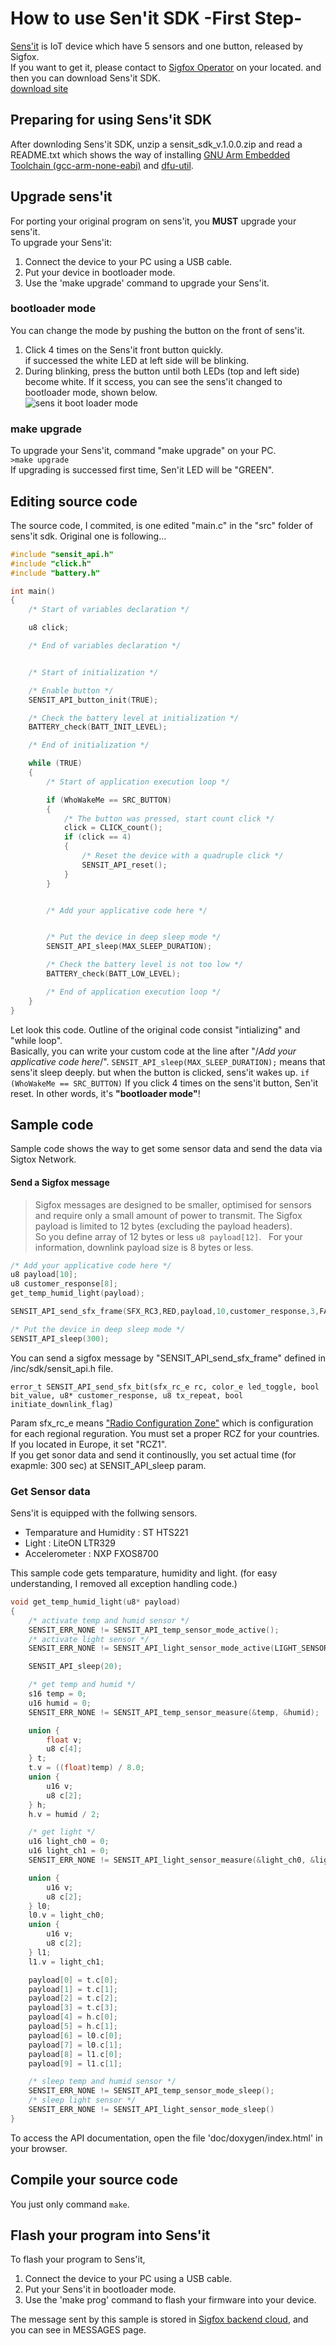 # How to use Sen'it SDK -First Step-
[Sens'it](https://sensit.io/) is IoT device which have 5 sensors and one button, released by Sigfox.  
If you want to get it, please contact to [Sigfox Operator](https://www.sigfox.com/en/coverage) on your located. and then you can download Sens'it SDK.  
[download site](https://build.sigfox.com/sensit-for-developers/#sensit-sdk)
## Preparing for using Sens'it SDK
After downloding Sens'it SDK, unzip a sensit_sdk_v.1.0.0.zip and read a README.txt which shows the way of installing [GNU Arm Embedded Toolchain (gcc-arm-none-eabi)](https://developer.arm.com/open-source/gnu-toolchain/gnu-rm/downloads) and [dfu-util](https://sourceforge.net/projects/dfu-util/).
## Upgrade sens'it
For porting your original program on sens'it, you **MUST** upgrade your sens'it.  
To upgrade your Sens'it:
1. Connect the device to your PC using a USB cable.
2. Put your device in bootloader mode.
3. Use the 'make upgrade' command to upgrade your Sens'it.
### bootloader mode
You can change the mode by pushing the button on the front of sens'it.
1. Click 4 times on the Sens'it front button quickly.<br>if successed the white LED at left side will be blinking.
2. During blinking, press the button until both LEDs (top and left side) become white.
If it sccess, you can see the sens'it changed to bootloader mode, shown below.  
![sens it boot loader mode](https://user-images.githubusercontent.com/11493192/35894092-85d2df6a-0bf4-11e8-8aca-ba2035688c62.JPG)
### make upgrade
To upgrade your Sens'it, command "make upgrade" on your PC.  
```>make upgrade```  
If upgrading is successed first time, Sen'it LED will be "GREEN".
## Editing source code
The source code, I commited, is one edited "main.c" in the "src" folder of sens'it sdk.
Original one is following...
```c
#include "sensit_api.h"
#include "click.h"
#include "battery.h"

int main()
{
    /* Start of variables declaration */

    u8 click;

    /* End of variables declaration */


    /* Start of initialization */

    /* Enable button */
    SENSIT_API_button_init(TRUE);

    /* Check the battery level at initialization */
    BATTERY_check(BATT_INIT_LEVEL);

    /* End of initialization */

    while (TRUE)
    {
        /* Start of application execution loop */

        if (WhoWakeMe == SRC_BUTTON)
        {
            /* The button was pressed, start count click */
            click = CLICK_count();
            if (click == 4)
            {
                /* Reset the device with a quadruple click */
                SENSIT_API_reset();
            }
        }


        /* Add your applicative code here */


        /* Put the device in deep sleep mode */
        SENSIT_API_sleep(MAX_SLEEP_DURATION);

        /* Check the battery level is not too low */
        BATTERY_check(BATT_LOW_LEVEL);

        /* End of application execution loop */
    }
}
```
Let look this code.
Outline of the original code consist "intializing" and "while loop".  
Basically, you can write your custom code at the line after "/*Add your applicative code here*/".
```SENSIT_API_sleep(MAX_SLEEP_DURATION);``` means that sens'it sleep deeply. but when the button is clicked, sens'it wakes up. ```if (WhoWakeMe == SRC_BUTTON)```
If you click 4 times on the sens'it button, Sen'it reset. In other words, it's **"bootloader mode"**!  

## Sample code
Sample code shows the way to get some sensor data and send the data via Sigtox Network.
#### Send a Sigfox message
> Sigfox messages are designed to be smaller, optimised for sensors and require only a small amount of power to transmit. The Sigfox payload is limited to 12 bytes (excluding the payload headers).  
So you define array of 12 bytes or less ```u8 payload[12]```.  
For your information, downlink payload size is 8 bytes or less.
```c
/* Add your applicative code here */
u8 payload[10];
u8 customer_response[8];
get_temp_humid_light(payload);

SENSIT_API_send_sfx_frame(SFX_RC3,RED,payload,10,customer_response,3,FALSE);	

/* Put the device in deep sleep mode */
SENSIT_API_sleep(300);
```
You can send a sigfox message by "SENSIT_API_send_sfx_frame" defined in /inc/sdk/sensit_api.h file.  

```error_t SENSIT_API_send_sfx_bit(sfx_rc_e rc, color_e led_toggle, bool bit_value, u8* customer_response, u8 tx_repeat, bool initiate_downlink_flag)```  

Param sfx_rc_e means ["Radio Configuration Zone"](http://makers.sigfox.com/about/) which is configuration for each regional reguration.
You must set a proper RCZ for your countries. If you located in Europe, it set "RCZ1".  
If you get sonor data and send it continouslly, you set actual time (for exapmle: 300 sec) at SENSIT_API_sleep param.  
### Get Sensor data
Sens'it is equipped with the follwing sensors.  
- Temparature and Humidity : ST HTS221
- Light : LiteON LTR329
- Accelerometer : NXP FXOS8700  

This sample code gets temparature, humidity and light. (for easy understanding, I removed all exception handling code.)  
```c
void get_temp_humid_light(u8* payload)
{
	/* activate temp and humid sensor */
	SENSIT_ERR_NONE != SENSIT_API_temp_sensor_mode_active();
	/* activate light sensor */
	SENSIT_ERR_NONE != SENSIT_API_light_sensor_mode_active(LIGHT_SENSOR_SETTING_GAINx1);

	SENSIT_API_sleep(20);

	/* get temp and humid */
	s16 temp = 0;
	u16 humid = 0;
	SENSIT_ERR_NONE != SENSIT_API_temp_sensor_measure(&temp, &humid);

	union {
		float v;
		u8 c[4];
	} t;
	t.v = ((float)temp) / 8.0;
	union {
		u16 v;
		u8 c[2];
	} h;
	h.v = humid / 2;

	/* get light */
	u16 light_ch0 = 0;
	u16 light_ch1 = 0;	
	SENSIT_ERR_NONE != SENSIT_API_light_sensor_measure(&light_ch0, &light_ch1);

	union {
		u16 v;
		u8 c[2];
	} l0;
	l0.v = light_ch0;
	union {
		u16 v;
		u8 c[2];
	} l1;
	l1.v = light_ch1;

	payload[0] = t.c[0];
	payload[1] = t.c[1];
	payload[2] = t.c[2];
	payload[3] = t.c[3];
	payload[4] = h.c[0];
	payload[5] = h.c[1];
	payload[6] = l0.c[0];
	payload[7] = l0.c[1];
	payload[8] = l1.c[0];
	payload[9] = l1.c[1];

	/* sleep temp and humid sensor */
	SENSIT_ERR_NONE != SENSIT_API_temp_sensor_mode_sleep();
	/* sleep light sensor */
	SENSIT_ERR_NONE != SENSIT_API_light_sensor_mode_sleep()
}
```
To access the API documentation, open the file 'doc/doxygen/index.html' in your browser.  

## Compile your source code
You just only command ```make```.

## Flash your program into Sens'it
To flash your program to Sens'it,
1. Connect the device to your PC using a USB cable.  
2. Put your Sens'it in bootloader mode.  
3. Use the 'make prog' command to flash your firmware into your device.

The message sent by this sample is stored in [Sigfox backend cloud](https://backend.sigfox.com), and you can see in MESSAGES page.
